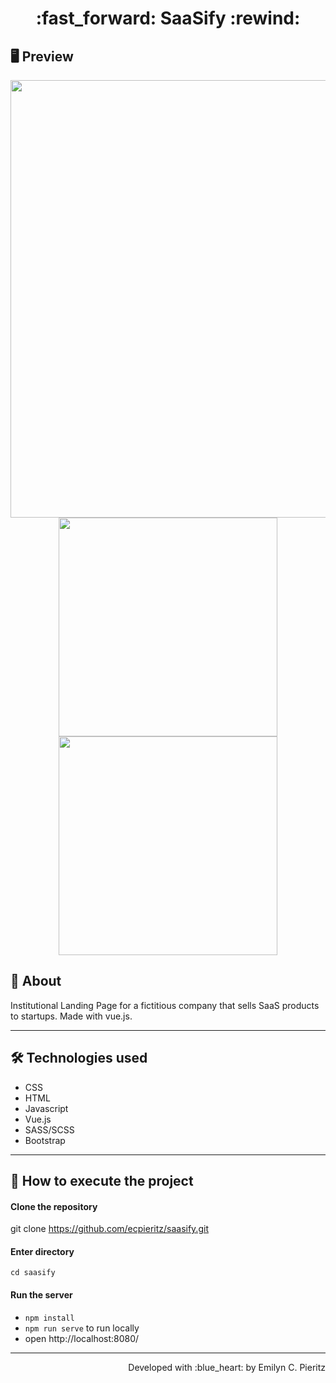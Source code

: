 <h1 align = "center"> :fast_forward: SaaSify :rewind: </h1>

## 🖥 Preview
<p align = "center">
  <img src = "x" width = "700" height = "auto">
  <img src = "x" width = "350" height = "auto">
  <img src = "x" width = "350" height = "auto">
</p>

## 📖 About
<p>Institutional Landing Page for a fictitious company that sells SaaS products to startups. Made with vue.js.</p>

---

## 🛠 Technologies used
- CSS
- HTML
- Javascript
- Vue.js
- SASS/SCSS
- Bootstrap

---


## 🚀 How to execute the project
#### Clone the repository
git clone https://github.com/ecpieritz/saasify.git

#### Enter directory
`cd saasify`

#### Run the server
- `npm install`
- `npm run serve` to run locally
- open http://localhost:8080/ 

---
<p align = "right">Developed with :blue_heart: by Emilyn C. Pieritz</p>
